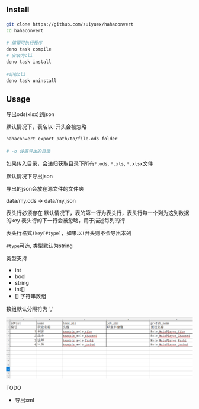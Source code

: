 ## Install

```bash
git clone https://github.com/suiyuex/hahaconvert
cd hahaconvert

# 编译可执行程序
deno task compile
# 安装为cli
deno task install

#卸载cli
deno task uninstall
```



## Usage

导出ods(xlsx)到json

默认情况下，表名以`!`开头会被忽略

```bash
hahaconvert export path/to/file.ods folder

# -o 设置导出的目录
```

如果传入目录，会递归获取目录下所有`*.ods`, `*.xls`, `*.xlsx`文件

默认情况下导出json

导出的json会放在源文件的文件夹

data/my.ods -> data/my.json

表头行必须存在
默认情况下，表的第一行为表头行，表头行每一个列为这列数据的key
表头行的下一行会被忽略，用于描述每列的行


表头行格式`!key[#type]`，如果以`!`开头则不会导出本列

`#type`可选, 类型默认为string

类型支持

- int
- bool
- string
- int[]
- [] 字符串数组

数组默认分隔符为 ','


![img](imgs/img1.png)



TODO

- 导出xml